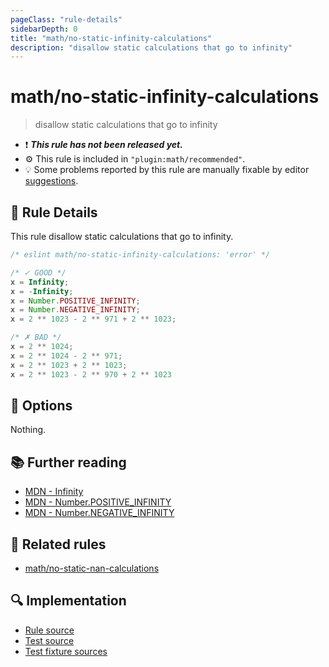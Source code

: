 ```yaml
---
pageClass: "rule-details"
sidebarDepth: 0
title: "math/no-static-infinity-calculations"
description: "disallow static calculations that go to infinity"
---
```


# math/no-static-infinity-calculations

> disallow static calculations that go to infinity

- ❗ <badge text="This rule has not been released yet." vertical="middle" type="error"> **_This rule has not been released yet._** </badge>
- ⚙️ This rule is included in `"plugin:math/recommended"`.
- 💡 Some problems reported by this rule are manually fixable by editor [suggestions](https://eslint.org/docs/developer-guide/working-with-rules#providing-suggestions).

## 📖 Rule Details

This rule disallow static calculations that go to infinity.

<eslint-code-block>

<!-- eslint-skip -->

```js
/* eslint math/no-static-infinity-calculations: 'error' */

/* ✓ GOOD */
x = Infinity;
x = -Infinity;
x = Number.POSITIVE_INFINITY;
x = Number.NEGATIVE_INFINITY;
x = 2 ** 1023 - 2 ** 971 + 2 ** 1023;

/* ✗ BAD */
x = 2 ** 1024;
x = 2 ** 1024 - 2 ** 971;
x = 2 ** 1023 + 2 ** 1023;
x = 2 ** 1023 - 2 ** 970 + 2 ** 1023
```

</eslint-code-block>

## 🔧 Options

Nothing.

## 📚 Further reading

- [MDN - Infinity](https://developer.mozilla.org/en-US/docs/Web/JavaScript/Reference/Global_Objects/Infinity)
- [MDN - Number.POSITIVE_INFINITY](https://developer.mozilla.org/en-US/docs/Web/JavaScript/Reference/Global_Objects/Number/POSITIVE_INFINITY)
- [MDN - Number.NEGATIVE_INFINITY](https://developer.mozilla.org/en-US/docs/Web/JavaScript/Reference/Global_Objects/Number/NEGATIVE_INFINITY)

## 👫 Related rules

- [math/no-static-nan-calculations]

[math/no-static-nan-calculations]: ./no-static-nan-calculations.md

## 🔍 Implementation

- [Rule source](https://github.com/ota-meshi/eslint-plugin-math/blob/main/src/rules/no-static-infinity-calculations.ts)
- [Test source](https://github.com/ota-meshi/eslint-plugin-math/blob/main/tests/src/rules/no-static-infinity-calculations.ts)
- [Test fixture sources](https://github.com/ota-meshi/eslint-plugin-math/tree/main/tests/fixtures/rules/no-static-infinity-calculations)

